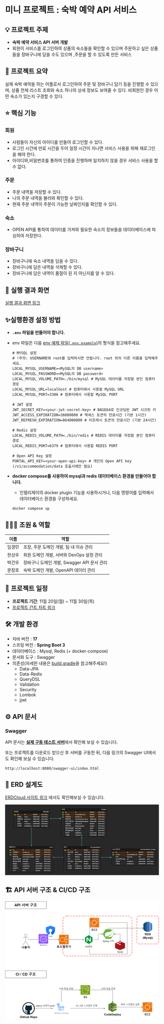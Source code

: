# 미니 프로젝트 : 숙박 예약 API 서비스

## 💡 프로젝트 주제

- **숙박 예약 서비스 API 서버 개발**
- 회원이 서비스를 로그인하여 상품의 숙소들을 확인할 수 있으며 주문하고 싶은 상품들을 장바구니에 담을 수도 있으며 ,주문을 할 수 있도록 만든 서비스

## 📝 프로젝트 요약

실제 숙박 예약을 하는 어플로서 로그인하여 주문 및 장바구니 담기 등을 진행할 수 있으며, 상품 전체 리스트 조회와 숙소 하나의 상세 정보도 보여줄 수 있다.
비회원인 경우 어떤 숙소가 있는지 구경할 수 있다.

## ⭐️ 핵심 기능

### 회원

- 사람들이 자신의 아이디를 만들어 로그인할 수 있다.
- 로그인 시간에 만료 시간을 두어 일정 시간이 지나면 서비스 사용을 위해 재로그인을 해야 한다.
- 아이디와,비밀번호를 통하여 인증을 진행하며 일치하지 않을 경우 서비스 사용을 할 수 없다.

### 주문

- 주문 내역을 저장할 수 있다.
- 나의 주문 내역을 불러와 확인할 수 있다.
- 현재 주문 내역이 주문이 가능한 날짜인지를 확인할 수 있다.

### 숙소

- OPEN API를 통하여 데이터를 가져와 필요한 숙소의 정보들을 데이터베이스에 파싱하여 저장한다.

### 장바구니

- 장바구니에 숙소 내역을 담을 수 있다.
- 장바구니에 담은 내역을 삭제할 수 있다.
- 장바구니에 담은 내역이 품절이 된 지 아닌지를 알 수 있다.

## 🎢 실행 결과 화면

[실행 결과 화면 링크](/docs/RUNNING_SCREEN.md)

## ✨실행환경 설정 방법

- **`.env` 파일을 만들어야 합니다.**
- env 파일은 다음 [env 예제 파일(`.env.example`)](/.env.example)의 형식을 참고해주세요.

  ```properties
  # MYSQL 설정
  # !주의: USERNAME에 root를 입력하시면 안됩니다. root 외의 다른 이름을 입력해주세요.
  LOCAL_MYSQL_USERNAME=<MySQL의 DB username> 
  LOCAL_MYSQL_PASSWORD=<MySQL의 DB password>
  LOCAL_MYSQL_VOLUME_PATH=./bin/mysql # MySQL 데이터를 저장할 본인 컴퓨터 경로
  LOCAL_MYSQL_URL=localhost # 컴퓨터에서 사용할 MySQL URL
  LOCAL_MYSQL_PORT=3306 # 컴퓨터에서 사용할 MySQL PORT

  # JWT 설정
  JWT_SECRET_KEY=<your-jwt-secret-key> # BASE64로 인코딩된 JWT 시크릿 키
  JWT_ACCESS_EXPIRATION=36000000 # 액세스 토큰의 만료시간 (기본 1시간)
  JWT_REFRESH_EXPIRATION=864000000 # 리프레시 토큰의 만료시간 (기본 24시간)

  # Redis 설정
  LOCAL_REDIS_VOLUME_PATH=./bin/redis # REDIS 데이터를 저장할 본인 컴퓨터 경로
  LOCAL_REDIS_PORT=6379 # 컴퓨터에서 사용할 REDIS PORT

  # Open API Key 설정
  PORTAL_API_KEY=<your-open-api-key> # 개인의 Open API key (/v1/accommodation/data 호출시에만 필요)
  ```
  
- **docker compose를 사용하여 mysql과 redis 데이터베이스 환경을 만들어야 합니다.**
    - 인텔리제이의 docker plugin 기능을 사용하시거나, 다음 명령어를 입력해서 데이터베이스 환경을 구성하세요.
  
  ```bash
  docker compose up
  ```

## 🧑‍🤝‍🧑 조원 & 역할

| 이름  | 역할                             |
|-----|--------------------------------|
| 임경민 | 조장, 주문 도메인 개발, 팀 내 이슈 관리       |
| 한상우 | 회원 도메인 개발, 서버와 DevOps 설정 관리    |
| 박건우 | 장바구니 도메인 개발, Swagger API 문서 관리 |
| 문창호 | 숙박 도메인 개발, OpenAPI 데이터 관리      |

## 🚀 프로젝트 일정

- **프로젝트 기간**: 11월 20일(월) ~ 11월 30일(목)
- [프로젝트 간트 차트 링크](https://github.com/orgs/FAST-gamsungcoding/projects/1/views/2?query=is%3Aopen+sort%3Aupdated-desc)

## 🛠️ 개발 환경

- 자바 버전 : **17**
- 스프링 버전 : **Spring Boot 3**
- 데이터베이스 : Mysql, Redis (+ docker-compose)
- 문서화 도구 : Swagger
- 의존성(자세한 내용은 [build.gradle](./build.gradle)을 참고해주세요!)
    - Data-JPA
    - Data-Redis
    - QueryDSL
    - Validation
    - Security
    - Lombok
    - jjwt

## ⚙ API 문서

### Swagger

API 문서는 [**실제 구동 테스트 서버**](http://api.gamsung.xyz/swagger-ui/index.html)에서 확인해 보실 수 있습니다.

또는 프로젝트를 다운로드 받으신 후 서버를 구동한 뒤, 다음 링크의 Swagger UI에서도 확인해 보실 수 있습니다.

```
http://localhost:8080/swagger-ui/index.html
```

## 📐 ERD 설계도

[ERDCloud 사이트 링크](https://www.erdcloud.com/d/jvAPuL7Xrpk3Cnysf) 에서도 확인해보실 수 있습니다.

![ERD.png](./docs/images/ERD.png)

## 🏗 API 서버 구조 & CI/CD 구조

![SERVER_STRUCTURE.png](./docs/images/SERVER_STRUCTURE.png)

